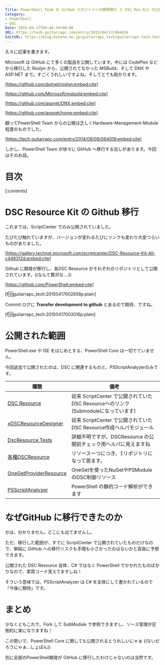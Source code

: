 ```yaml
---
Title: PowerShell Team の GitHub リポジトリへの開発移行 と DSC Res Kit の公開
Category:
- PowerShell
- DSC
Date: 2015-04-17T00:46:34+09:00
URL: https://tech.guitarrapc.com/entry/2015/04/17/004634
EditURL: https://blog.hatena.ne.jp/guitarrapc_tech/guitarrapc-tech.hatenablog.com/atom/entry/8454420450091739513
---
```


久々に記事を書きます。

Microsoft は GitHub にて多くの製品を公開しています。中には CodePlex などから移行した Roslyn から、公開されてなかった MSBuild、そして DNX や ASP.NET まで。すごくうれしいですよね。そしてとても助かります。

[https://github.com/dotnet/roslyn:embed:cite]

[https://github.com/Microsoft/msbuild:embed:cite]

[https://github.com/aspnet/DNX:embed:cite]

[https://github.com/aspnet/home:embed:cite]



翻ってPowerShell Team からの公開は乏しくHardware-Management-Module 程度のものでした。

[https://tech.guitarrapc.com/entry/2014/09/08/064019:embed:cite]

しかし、PowerShell Team が徐々に GitHub へ移行する兆しがあります。今回はそのお話。

# 目次

[:contents]

# DSC Resource Kit の Github 移行

これまでは、ScriptCenter でのみ公開されていました。

たびたび触れていますが、バージョンが変わるたびにリンクも変わり大変つらいものがありました。

[https://gallery.technet.microsoft.com/scriptcenter/DSC-Resource-Kit-All-c449312d:embed:cite]

Github に開発が移行し、各DSC Resource がそれぞれのリポジトリとして公開されています。((なんて贅沢な....))

[https://github.com/PowerShell:embed:cite]

[f:id:guitarrapc_tech:20150417002658p:plain]


Commit ログに **Transfer development to github** とあるので期待、ですね。

[f:id:guitarrapc_tech:20150417003016p:plain]

# 公開された範囲

PowerShell.exe や ISE をはじめとする、PowerShell Core は一切でていません。

今回追加で公開されたのは、DSC に関連するものと、PSScriptAnalyzerのみです。

種類|備考
----|----
[DSC Resource](https://github.com/PowerShell/DscResources) | 従来 ScriptCenter で公開されていたDSC Resourceへのリンク(Submoduleになっています)
[xDSCResourceDesigner](https://github.com/PowerShell/xDSCResourceDesigner) | 従来 ScriptCenter で公開されていたDSC Resource作成ヘルパモジュール
[DscResource.Tests](https://github.com/PowerShell/DscResource.Tests) | 詳細不明ですが、DSCResource の公開前チェック用ヘルパに見えますね
[各種DSCResource](https://github.com/PowerShell) | リソース一つにつき、1リポジトリになって居ます。
[OneGetProviderResource](https://github.com/PowerShell/OneGetProviderResource) | OneGetを使ったNuGetやPSModule のDSC制御リソース
[PSScriptAnalyzer](https://github.com/PowerShell/PSScriptAnalyzer)| PowerShell の静的コード解析ができます

# なぜGitHub に移行できたのか

かは、分かりません。どこにも出てませんし。

ただ、移行した範囲が、すでに ScriptCenter で公開されていたものだけなので、単純に GitHub への移行リスクも手間も小さかったのはないかと容易に予想できます。

公開された DSC Resource 自体、C# ではなく PowerShell でかかれたものばかりなので、実質コード見えてますしね！

そういう意味では、PSScriptAnalyzer は C# を主体にして書かれているので「今後に期待」です。

# まとめ

少なくともこれで、Fork して SubModule で参照できますし、ソース管理が圧倒的に楽になりますね！

この勢いで、PowerShell Core に関しても公開されるとうれしいにゃぁ ((ないだろうにゃぁ...しょぼん))

別に全部のPowerShell開発が GitHub に移行したわけじゃないのは当然です。
